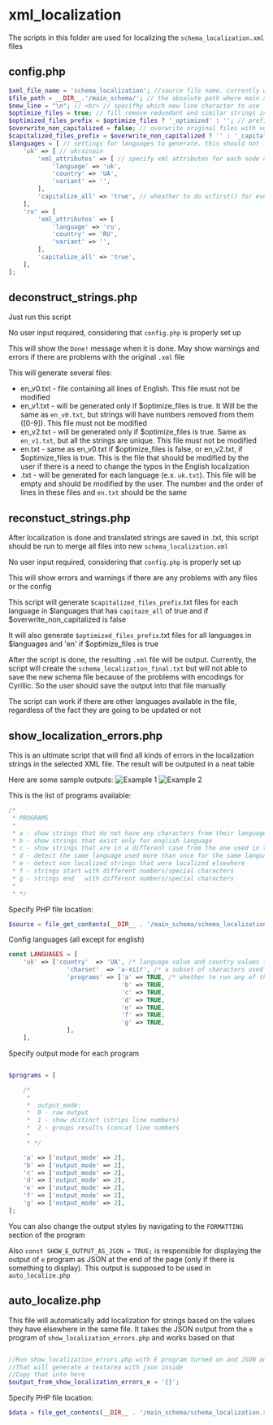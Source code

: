 # xml_localization
The scripts in this folder are used for localizing the `schema_localization.xml` files

## config.php
```php
$xml_file_name = 'schema_localization'; //source file name. currently will search for xml_file_name.'.xml' file
$file_path = __DIR__.'/main_schema/'; // the absolute path where main xml file is located. All resulting files would be generated in that folder
$new_line = "\n"; // <br> // specifhy which new line character to use
$optimize_files = true; // fill remove redundant and similar strings in the translation files
$optimized_files_prefix = $optimize_files ? '_optimized' : ''; // prefix for optimized files
$overwrite_non_capitalized = false; // overwrite original files with version where lines are capitalized
$capitalized_files_prefix = $overwrite_non_capitalized ? '' : '_capitalized'; // capitalized files prefix
$languages = [ // settings for languages to generate. this should not include en language. other languages, that are not specified in this list, but are present in the xml file are not going to be deleted or modified
    'uk' => [ // ukrainain
        'xml_attributes' => [ // specify xml attributes for each node of this language
            'language' => 'uk',
            'country' => 'UA',
            'variant' => '',
        ],
        'capitalize_all' => 'true', // wheather to do ucfirst() for every line in the translated files
    ],
    'ru' => [
        'xml_attributes' => [
            'language' => 'ru',
            'country' => 'RU',
            'variant' => '',
        ],
        'capitalize_all' => 'true',
    ],
];
```

## deconstruct_strings.php
Just run this script

No user input required, considering that `config.php` is properly set up

This will show the `Done!` message when it is done. May show warnings and errors if there are problems with the original `.xml` file

This will generate several files:
  - en_v0.txt  - file containing all lines of English. This file must not be modified
  - en_v1.txt  - will be generated only if $optimize_files is true. It Will be the same as `en_v0.txt`, but strings will have numbers removed from them ([0-9]). This file must not be modified
  - en_v2.txt  - will be generated only if $optimize_files is true. Same as `en_v1.txt`, but all the strings are unique. This file must not be modified
  - en.txt     - same as en_v0.txt if $optimize_files is false, or en_v2.txt, if $optimize_files is true. This is the file that should be modified by the user if there is a need to change the typos in the English localization
  - <lang>.txt - will be generated for each language (e.x. `uk.txt`). This file will be empty and should be modified by the user. The number and the order of lines in these files and `en.txt` should be the same
 
## reconstuct_strings.php
After localization is done and translated strings are saved in <lang>.txt, this script should be run to merge all files into new `schema_localization.xml`

No user input required, considering that `config.php` is properly set up

This will show errors and warnings if there are any problems with any files or the config

This script will generate <lang>`$capitalized_files_prefix`.txt files for each language in $languages that has `capitaze_all` of true and if $overwrite_non_capitalized is false

It will also generate <lang>`$optimized_files_prefix`.txt files for all languages in $languages and 'en' if $optimize_files is true

After the script is done, the resulting `.xml` file will be output. Currently, the script will create the
 `schema_localization_final.txt` but will not able to save the new schema file because of the problems with encodings for Cyrillic. So the user should save the output into that file manually

The script can work if there are other languages available in the file, regardless of the fact they are going to be updated or not

## show_localization_errors.php
This is an ultimate script that will find all kinds of errors in the localization strings in the selected XML file. The result will be outputed in a neat table

Here are some sample outputs:
![Example 1](example_1.png)
![Example 2](example_2.png)

This is the list of programs available:
```php
/*
 * PROGRAMS
 *
 * a - show strings that do not have any characters from their language
 * b - show strings that exist only for english language
 * c - show strings that are in a different case from the one used in the English string
 * d - detect the same language used more than once for the same language
 * e - detect non localized strings that were localized elsewhere
 * f - strings start with different numbers/special characters
 * g - strings end   with different numbers/special characters
 *
 * */
```

Specify PHP file location:
```php
$source = file_get_contents(__DIR__ . '/main_schema/schema_localization.xml'); // link to xml file
```

Config languages (all except for english)
```php
const LANGUAGES = [
    'uk' => ['country'  => 'UA', /* language value and country values (same way as it is in the XML file) */
                'charset'  => 'а-яіїґ', /* a subset of characters used in this language (lowercase only) */
                'programs' => ['a' => TRUE, /* whether to run any of these programs on this language*/
                               'b' => TRUE,
                               'c' => TRUE,
                               'd' => TRUE,
                               'e' => TRUE,
                               'f' => TRUE,
                               'g' => TRUE,
                ],
    ],
```

Specify output mode for each program
```php

$programs = [

    /*
     *
     *  output_mode:
     *  0 - raw output
     *  1 - show distinct (strips line numbers)
     *  2 - groups results (concat line numbers
     *
     * */

    'a' => ['output_mode' => 2],
    'b' => ['output_mode' => 2],
    'c' => ['output_mode' => 2],
    'd' => ['output_mode' => 2],
    'e' => ['output_mode' => 2],
    'f' => ['output_mode' => 2],
    'g' => ['output_mode' => 2],
];

```

You can also change the output styles by navigating to the `FORMATTING` section of the program

Also `const SHOW_E_OUTPUT_AS_JSON = TRUE;` is responsible for displaying the output of `e` program as JSON at the end of the page (only if there is something to display). This output is supposed to be used in `auto_localize.php` 

## auto_localize.php

This file will automatically add localization for strings based on the values they have elsewhere in the same file. It takes the JSON output from the `e` program of `show_localization_errors.php` and works based on that

```php

//Run show_localization_errors.php with E program turned on and JSON output turned on
//That will generate a textarea with json inside
//Copy that into here
$output_from_show_localization_errors_e = '{}';

```

Specify PHP file location:
```php
$data = file_get_contents(__DIR__ . '/main_schema/schema_localization.xml'); // link to the source xml file
```
